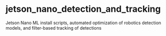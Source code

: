 # jetson_nano_detection_and_tracking
Jetson Nano ML install scripts, automated optimization of robotics detection models, and filter-based tracking of detections
